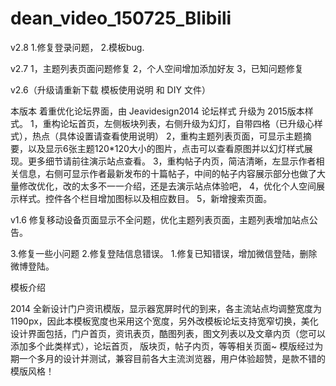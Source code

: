 # dean_video_150725_Blibili



v2.8
1.修复登录问题，
2.模板bug.

v2.7
1，主题列表页面问题修复
2，个人空间增加添加好友
3，已知问题修复

v2.6（升级请重新下载 模板使用说明 和 DIY 文件）


本版本 着重优化论坛界面，由 Jeavidesign2014 论坛样式 升级为 2015版本样式。
1，重构论坛首页，左侧板块列表，右侧升级为幻灯，自带四格（已升级心样式），热点（具体设置请查看使用说明）
2，重构主题列表页面，可显示主题摘要，以及显示6张主题120*120大小的图片，点击可以查看原图并以幻灯样式展现。更多细节请前往演示站点查看。
3，重构帖子内页，简洁清晰，左显示作者相关信息，右侧可显示作者最新发布的十篇帖子，中间的帖子内容展示部分也做了大量修改优化，改的太多不一一介绍，还是去演示站点体验吧，
4，优化个人空间展示样式。控件各个栏目增加图标以及相应数目。
5，新增搜索页面。

v1.6 修复移动设备页面显示不全问题，优化主题列表页面，主题列表增加站点公告。


3.修复一些小问题
2.修复登陆信息错误。
1.修复已知错误，增加微信登陆，删除微博登陆。

模板介绍


2014 全新设计门户资讯模版，显示器宽屏时代的到来，各主流站点均调整宽度为1190px，因此本模板宽度也采用这个宽度，另外改模板论坛支持宽窄切换，美化设计界面包括，门户首页，资讯表页，酷图列表，图文列表以及文章内页（您可以添加多个此类样式），论坛首页， 版块页，帖子内页，等等相关页面~ 模版经过为期一个多月的设计并测试，兼容目前各大主流浏览器，用户体验超赞，是款不错的模版风格！




 
 
 
